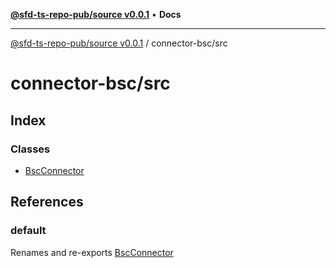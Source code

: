 [**@sfd-ts-repo-pub/source v0.0.1**](../../README.md) • **Docs**

***

[@sfd-ts-repo-pub/source v0.0.1](../../modules.md) / connector-bsc/src

# connector-bsc/src

## Index

### Classes

- [BscConnector](classes/BscConnector.md)

## References

### default

Renames and re-exports [BscConnector](classes/BscConnector.md)

